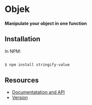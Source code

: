 # Objek

#### Manipulate your object in one function

## Installation

In NPM:

```bash

$ npm install stringify-value

```

## Resources

- [Documentatation and API](/API.md)
- [Version](/CHANGELOG.md)
